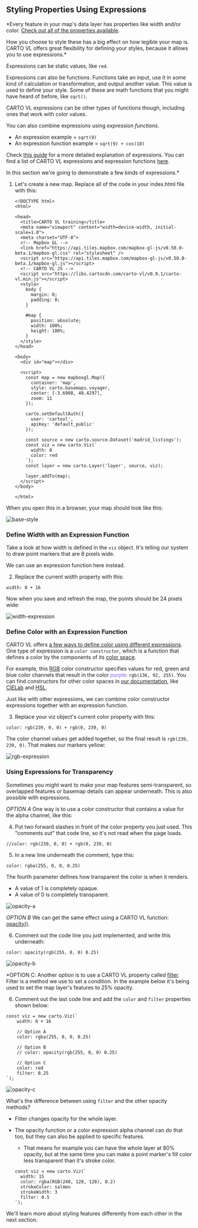 ## Styling Properties Using Expressions

*Every feature in your map's data layer has properties like width and/or color. [Check out all of the properties available](https://carto.com/developers/carto-vl/reference/#cartoexpressions).

How you choose to style these has a big effect on how legible your map is. CARTO VL offers great flexibility for defining your styles, because it allows you to use expressions.*

Expressions can be static values, like `red`. 

Expressions can also be functions. Functions take an input, use it in some kind of calculation or transformation, and output another value. This value is used to define your style. Some of these are math functions that you might have heard of before, like `sqrt()`.

CARTO VL expressions can be other types of functions though, including ones that work with color values.

You can also combine expressions using *expression functions*.
* An expression example = `sqrt(9)`
* An expression function example = `sqrt(9) + cos(10)`

Check [this guide](https://carto.com/developers/carto-vl/guides/style-with-expressions/#what-is-an-expression) for a more detailed explanation of expressions. You can find a list of CARTO VL expressions and expression functions [here](https://carto.com/developers/carto-vl/reference/#cartoexpressions).

In this section we're going to demonstrate a few kinds of expressions.*

1. Let's create a new map. Replace all of the code in your index.html file with this:

    ```
    <!DOCTYPE html>
    <html>

    <head>
      <title>CARTO VL training</title>
      <meta name="viewport" content="width=device-width, initial-scale=1.0">
      <meta charset="UTF-8">
      <!-- Mapbox GL -->
      <link href="https://api.tiles.mapbox.com/mapbox-gl-js/v0.50.0-beta.1/mapbox-gl.css" rel="stylesheet" />
      <script src="https://api.tiles.mapbox.com/mapbox-gl-js/v0.50.0-beta.1/mapbox-gl.js"></script>
      <!-- CARTO VL JS -->
      <script src="https://libs.cartocdn.com/carto-vl/v0.9.1/carto-vl.min.js"></script>
      <style>
        body {
          margin: 0;
          padding: 0;
        }

        #map {
          position: absolute;
          width: 100%;
          height: 100%;
        }
      </style>
    </head>

    <body>
      <div id="map"></div>

      <script>
        const map = new mapboxgl.Map({
          container: 'map',
          style: carto.basemaps.voyager,
          center: [-3.6908, 40.4297],
          zoom: 11
        });

        carto.setDefaultAuth({
          user: 'cartovl',
          apiKey: 'default_public'
        });

        const source = new carto.source.Dataset('madrid_listings');
        const viz = new carto.Viz(`
          width: 8
          color: red
        `);
        const layer = new carto.Layer('layer', source, viz);

        layer.addTo(map);
      </script>
    </body>

    </html>
    ```

When you open this in a browser, your map should look like this:

![base-style](images/training-v2-03-base.png)


### Define Width with an Expression Function

Take a look at how width is defined in the `viz` object. It's telling our system to draw point markers that are 8 pixels wide.

We can use an expression function here instead.

2. Replace the current width property with this:

`width: 8 + 16`

Now when you save and refresh the map, the points should be 24 pixels wide:

![width-expression](images/training-v2-03-width-exp.png)

### Define Color with an Expression Function

CARTO VL offers [a few ways to define color using different expressions](https://carto.com/developers/carto-vl/guides/style-with-expressions/#color-expressions). One type of expression is a `color constructor`, which is a function that defines a color by the components of its [color space](https://photo.stackexchange.com/questions/48984/what-is-the-difference-or-relation-between-a-color-model-and-a-color-space). 

For example, this [RGB](https://carto.com/developers/carto-vl/reference/#cartoexpressionsrgb) color constructor specifies values for red, green and blue color channels that result in the color <span style="color:#885cff">purple</span>: `rgb(136, 92, 255)`. You can find constructors for other color spaces in [our documentation](https://carto.com/developers/carto-vl/reference/), like [CIELab](https://carto.com/developers/carto-vl/reference/#cartoexpressionscielab) and [HSL](https://carto.com/developers/carto-vl/reference/#cartoexpressionshsl).

Just like with other expressions, we can combine color constructor expressions together with an expression function.

3. Replace your viz object's current color property with this:

`color: rgb(239, 0, 0) + rgb(0, 239, 0)`

The color channel values get added together, so the final result is `rgb(239, 239, 0)`. That makes our markers yellow:

![rgb-expression](images/training-v2-03-color-exp.png)

### Using Expressions for Transparency

Sometimes you might want to make your map features semi-transparent, so overlapped features or basemap details can appear underneath. This is also possible with expressions. 

*OPTION A*
One way is to use a color constructor that contains a value for the alpha channel, like this:

4. Put two forward slashes in front of the color property you just used. This "comments out" that code line, so it's not read when the page loads.

`//color: rgb(239, 0, 0) + rgb(0, 239, 0)`

5. In a new line underneath the comment, type this:

`color: rgba(255, 0, 0, 0.25)`

The fourth parameter defines how transparent the color is when it renders. 
* A value of 1 is completely opaque.
* A value of 0 is completely transparent.

![opacity-a](images/training-v2-03-optA.png)

*OPTION B*
We can get the same effect using a CARTO VL function: [opacity()](https://carto.com/developers/carto-vl/reference/#cartoexpressionsopacity).

6. Comment out the code line you just implemented, and write this underneath:

`color: opacity(rgb(255, 0, 0) 0.25)`

![opacity-b](images/training-v2-03-optB.png)


*OPTION C:
Another option is to use a CARTO VL property called [filter](https://carto.com/developers/carto-vl/reference/#cartoexpressions). Filter is a method we use to set a condition. In the example below it's being used to set the map layer's features to 25% opacity.

6. Comment out the last code line and add the `color` and `filter` properties shown below:

```
const viz = new carto.Viz(`
    width: 8 + 16
            
    // Option A
    color: rgba(255, 0, 0, 0.25)
            
    // Option B
    // color: opacity(rgb(255, 0, 0) 0.25)
            
    // Option C
    color: red
    filter: 0.25
`);

```

![opacity-c](images/training-v2-03-optC.png)

What's the difference between using `filter` and the other opacity methods? 
* Filter changes opacity for the whole layer. 
* The opacity function or a color expression alpha channel can do that too, but they can also be applied to specific features. 
  * That means for example you can have the whole layer at 80% opacity, but at the same time you can make a point marker's fill color less transparent than it's stroke color. 

  ```
  const viz = new carto.Viz(`
    width: 15
    color: rgba(RGB(240, 128, 128), 0.2)
    strokeColor: salmon
    strokeWidth: 3
    filter: 0.5
  `);
  ```

We'll learn more about styling features differently from each other in the next section.
